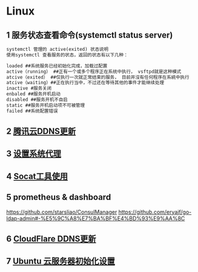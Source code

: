 # Linux

## 1 服务状态查看命令(systemctl status server)

```txt
systemctl 管理的 active(exited) 状态说明
使用systemctl 查看服务的状态，返回的状态有以下几种：

loaded ##系统服务已经初始化完成，加载过配置
active（running） ##正有一个或多个程序正在系统中执行， vsftpd就是这种模式
atcive（exited） ##仅执行一次就正常结束的服务， 目前并沒有任何程序在系統中执行
atcive（waiting）##正在执行当中，不过还在等待其他的事件才能继续处理
inactive #服务关闭
enbaled ##服务开机启动
disabled ##服务开机不自启
static ##服务开机启动项不可被管理
failed ##系统配置错误
```

## 2 [腾讯云DDNS更新](./LinuxConfigure/腾讯云DDNS配置.md)

## 3 [设置系统代理](LinuxConfigure/系统代理配置.md)

## 4 [Socat工具使用](LinuxConfigure/Socat工具使用.md)

## 5 prometheus & dashboard
https://github.com/starsliao/ConsulManager
https://github.com/eryajf/go-ldap-admin#-%E5%9C%A8%E7%BA%BF%E4%BD%93%E9%AA%8C


## 6 [CloudFlare DDNS更新](./LinuxConfigure/resources/cf-v4-ddns.sh)

## 7 [Ubuntu 云服务器初始化设置](./LinuxConfigure/云服务器初始化设置.md)
